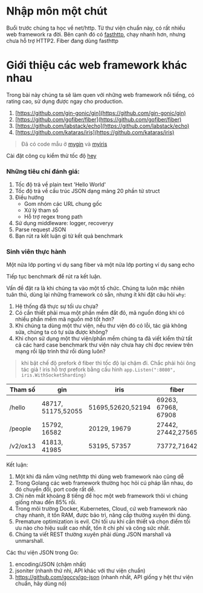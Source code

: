 # Nhập môn một chút

Buổi trước chúng ta học về net/http. Từ thư viện chuẩn này, có rất nhiều web framework ra đời.
Bên cạnh đó có [fasthttp](https://github.com/valyala/fasthttp), chạy nhanh hơn, nhưng chưa hỗ trợ HTTP2.
Fiber đang dùng fasthttp

# Giới thiệu các web framework khác nhau

Trong bài này chúng ta sẽ làm quen với những web framework nổi tiếng, có rating cao, sử dụng được ngay cho production.

1. [https://github.com/gin-gonic/gin](https://github.com/gin-gonic/gin)
2. [https://github.com/gofiber/fiber](https://github.com/gofiber/fiber)
3. [https://github.com/labstack/echo](https://github.com/labstack/echo)
4. [https://github.com/kataras/iris](https://github.com/kataras/iris)

> Đã có code mẫu ở [mygin](mygin) và [myiris](myiris)

Cài đặt công cụ kiểm thử tốc độ [hey](https://github.com/rakyll/hey)

### Những tiêu chí đánh giá:

1. Tốc độ trả về plain text 'Hello World'
2. Tốc độ trả về cấu trúc JSON dạng mảng 20 phần tử struct
3. Điều hướng
   - Gom nhóm các URL chung gốc
   - Xử lý tham số
   - Hỗ trợ regex trong  path
4. Sử dụng middleware: logger, recoveryy
5. Parse request JSON
6. Bạn rút ra kết luận gì từ kết quả benchmark

### Sinh viên thực hành
Một nửa lớp porting ví dụ sang fiber và một nửa lớp porting ví dụ sang echo

Tiếp tục benchmark để rút ra kết luận.

Vấn đề đặt ra là khi chúng ta vào một tổ chức. Chúng ta luôn mặc nhiên tuân thủ, dùng lại những framework có sẵn, nhưng ít khi đặt câu hỏi `why`:

1. Hệ thống đã thực sự tối ưu chưa?
2. Có cần thiết phải mua một phần mềm đắt đỏ, mã nguồn đóng khi có nhiều phần mềm mã nguồn mở tốt hơn?
3. Khi chúng ta dùng một thư viện, nếu thư viện đó có lỗi, tác giả không sửa, chúng ta có tự sửa được không?
4. Khi chọn sử dụng một thư viện/phần mềm chúng ta đã viết kiểm thử tất cả các hard case benchmark thư viện này chưa hay chỉ đọc review trên mạng rồi lập trình thử rồi dùng luôn?

> khi bật chế độ prefork ở fiber thì tốc độ lại chậm đi. Chắc phải hỏi ông tác giả !
> iris hỗ trợ prefork bằng cấu hình `app.Listen(":8080", iris.WithSocketSharding)`

|Tham số      |   gin                |      iris        |    fiber            |
|-------------|----------------------|------------------|---------------------|
|/hello       |48717, 51175,52055    |51695,52620,52194 | 69263, 67968, 67908 |
|/people      |15792, 16582          |20129, 19679      | 27442, 27442,27565   |
|/v2/ox13     |41813, 41985          |53195, 57357      | 73772,71642         |

Kết luận:
1. Một khi đã nắm  vững net/http thì dùng web framework nào cũng dễ
2. Trong Golang các web framework thường học hỏi cú pháp lẫn nhau, do đó chuyển đổi, port code rất dễ.
3. Chỉ nên mất khoảng 8 tiếng để học một web framework thôi vì chúng giống nhau đến 85% rồi.
4. Trong môi trường Docker, Kubernetes, Cloud, cứ web framework nào chạy nhanh, ít tốn RAM, được bảo trì, nâng cấp thường xuyên thì dùng.
5. Premature optimization is evil. Chỉ tối ưu khi cần thiết và chọn điểm tối ưu nào cho hiệu suất cao nhất, tốn ít chi phí và công sức nhất.
6. Chúng ta viết REST thường xuyên phải dùng JSON marshall và unmarshall.


Các thư viện JSON trong Go:
1. encoding/JSON (chậm nhất)
2. jsoniter (nhanh thứ nhì, API khác với thư viện chuẩn)
3. https://github.com/goccy/go-json (nhanh nhất, API giống y hệt thư viện chuẩn, hãy dùng nó)


